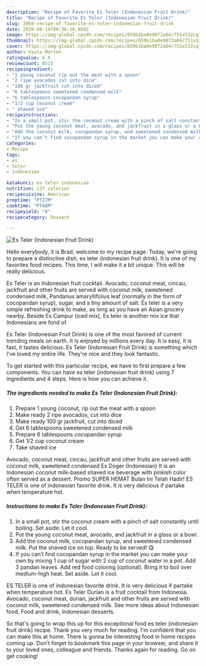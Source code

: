 ```yaml
---
description: "Recipe of Favorite Es Teler (Indonesian Fruit Drink)"
title: "Recipe of Favorite Es Teler (Indonesian Fruit Drink)"
slug: 3960-recipe-of-favorite-es-teler-indonesian-fruit-drink
date: 2020-08-19T09:38:16.058Z
image: https://img-global.cpcdn.com/recipes/059b1ba0e98f2a04/751x532cq70/es-teler-indonesian-fruit-drink-recipe-main-photo.jpg
thumbnail: https://img-global.cpcdn.com/recipes/059b1ba0e98f2a04/751x532cq70/es-teler-indonesian-fruit-drink-recipe-main-photo.jpg
cover: https://img-global.cpcdn.com/recipes/059b1ba0e98f2a04/751x532cq70/es-teler-indonesian-fruit-drink-recipe-main-photo.jpg
author: Viola Morton
ratingvalue: 4.6
reviewcount: 8513
recipeingredient:
- "1 young coconut rip out the meat with a spoon"
- "2 ripe avocados cut into dice"
- "100 gr jackfruit cut into diced"
- "6 tablespoons sweetened condensed milk"
- "6 tablespoons cocopandan syrup"
- "1/2 cup coconut cream"
- " shaved ice"
recipeinstructions:
- "In a small pot, stir the coconut cream with a pinch of salt constantly until boiling. Set aside. Let it cool."
- "Put the young coconut meat, avocado, and jackfruit in a glass or a bowl."
- "Add the coconut milk, cocopandan syrup, and sweetened condensed milk. Put the shaved ice on top. Ready to be served! 😋"
- "If you can’t find cocopandan syrup in the market you can make your own by mixing 1 cup of sugar with 2 cup of coconut water in a pot. Add 3 pandan leaves. Add red food coloring (optional). Bring it to boil over medium-high heat. Set aside. Let it cool."
categories:
- Recipe
tags:
- es
- teler
- indonesian

katakunci: es teler indonesian 
nutrition: 237 calories
recipecuisine: American
preptime: "PT27M"
cooktime: "PT48M"
recipeyield: "4"
recipecategory: Dessert

---
```



![Es Teler (Indonesian Fruit Drink)](https://img-global.cpcdn.com/recipes/059b1ba0e98f2a04/751x532cq70/es-teler-indonesian-fruit-drink-recipe-main-photo.jpg)

Hello everybody, it is Brad, welcome to my recipe page. Today, we're going to prepare a distinctive dish, es teler (indonesian fruit drink). It is one of my favorites food recipes. This time, I will make it a bit unique. This will be really delicious.

Es Teler is an Indonesian fruit cocktail. Avocado, coconut meat, cincau, jackfruit and other fruits are served with coconut milk, sweetened condensed milk, Pandanus amaryllifolius leaf (normally in the form of cocopandan syrup), sugar, and a tiny amount of salt. Es teler is a very simple refreshing drink to make, as long as you have an Asian grocery nearby. Beside Es Campur (iced mix), Es teler is another mix ice that Indonesians are fond of.

Es Teler (Indonesian Fruit Drink) is one of the most favored of current trending meals on earth. It is enjoyed by millions every day. It is easy, it is fast, it tastes delicious. Es Teler (Indonesian Fruit Drink) is something which I've loved my entire life. They're nice and they look fantastic.


To get started with this particular recipe, we have to first prepare a few components. You can have es teler (indonesian fruit drink) using 7 ingredients and 4 steps. Here is how you can achieve it.

<!--inarticleads1-->

##### The ingredients needed to make Es Teler (Indonesian Fruit Drink):

1. Prepare 1 young coconut, rip out the meat with a spoon
1. Make ready 2 ripe avocados, cut into dice
1. Make ready 100 gr jackfruit, cut into diced
1. Get 6 tablespoons sweetened condensed milk
1. Prepare 6 tablespoons cocopandan syrup
1. Get 1/2 cup coconut cream
1. Take  shaved ice


Avocado, coconut meat, cincau, jackfruit and other fruits are served with coconut milk, sweetened condensed Es Doger (Indonesian) It is an Indonesian coconut milk-based shaved ice beverage with pinkish color often served as a dessert. Promo SUPER HEMAT Bulan Ini Telah Hadir! ES TELER is one of indonesian favorite drink. It is very delicious if partake when temperature hot. 

<!--inarticleads2-->

##### Instructions to make Es Teler (Indonesian Fruit Drink):

1. In a small pot, stir the coconut cream with a pinch of salt constantly until boiling. Set aside. Let it cool.
1. Put the young coconut meat, avocado, and jackfruit in a glass or a bowl.
1. Add the coconut milk, cocopandan syrup, and sweetened condensed milk. Put the shaved ice on top. Ready to be served! 😋
1. If you can’t find cocopandan syrup in the market you can make your own by mixing 1 cup of sugar with 2 cup of coconut water in a pot. Add 3 pandan leaves. Add red food coloring (optional). Bring it to boil over medium-high heat. Set aside. Let it cool.


ES TELER is one of indonesian favorite drink. It is very delicious if partake when temperature hot. Es Teler Durian is a fruit cocktail from Indonesia. Avocado, coconut meat, durian, jackfruit and other fruits are served with coconut milk, sweetened condensed milk. See more ideas about Indonesian food, Food and drink, Indonesian desserts. 

So that's going to wrap this up for this exceptional food es teler (indonesian fruit drink) recipe. Thank you very much for reading. I'm confident that you can make this at home. There is gonna be interesting food in home recipes coming up. Don't forget to bookmark this page in your browser, and share it to your loved ones, colleague and friends. Thanks again for reading. Go on get cooking!
